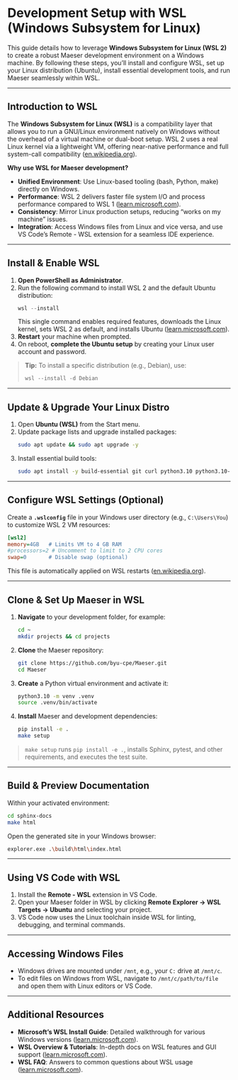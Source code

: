 # Development Setup with WSL (Windows Subsystem for Linux)

This guide details how to leverage **Windows Subsystem for Linux (WSL 2)** to create a robust Maeser development environment on a Windows machine. By following these steps, you’ll install and configure WSL, set up your Linux distribution (Ubuntu), install essential development tools, and run Maeser seamlessly within WSL.

---

## Introduction to WSL

The **Windows Subsystem for Linux (WSL)** is a compatibility layer that allows you to run a GNU/Linux environment natively on Windows without the overhead of a virtual machine or dual-boot setup. WSL 2 uses a real Linux kernel via a lightweight VM, offering near-native performance and full system-call compatibility ([en.wikipedia.org](https://en.wikipedia.org/wiki/Windows_Subsystem_for_Linux)).

**Why use WSL for Maeser development?**

- **Unified Environment**: Use Linux-based tooling (bash, Python, make) directly on Windows.  
- **Performance**: WSL 2 delivers faster file system I/O and process performance compared to WSL 1 ([learn.microsoft.com](https://learn.microsoft.com/cs-cz/windows/wsl/install-on-server)).  
- **Consistency**: Mirror Linux production setups, reducing “works on my machine” issues.  
- **Integration**: Access Windows files from Linux and vice versa, and use VS Code’s Remote - WSL extension for a seamless IDE experience.

---

## Install & Enable WSL

1. **Open PowerShell as Administrator**.  
2. Run the following command to install WSL 2 and the default Ubuntu distribution:
   ```powershell
   wsl --install
   ```
   This single command enables required features, downloads the Linux kernel, sets WSL 2 as default, and installs Ubuntu ([learn.microsoft.com](https://learn.microsoft.com/en-us/windows/wsl/install)).
3. **Restart** your machine when prompted.
4. On reboot, **complete the Ubuntu setup** by creating your Linux user account and password.

> **Tip:** To install a specific distribution (e.g., Debian), use:
> ```powershell
> wsl --install -d Debian
> ```

---

## Update & Upgrade Your Linux Distro

1. Open **Ubuntu (WSL)** from the Start menu.  
2. Update package lists and upgrade installed packages:
   ```bash
   sudo apt update && sudo apt upgrade -y
   ```
3. Install essential build tools:
   ```bash
   sudo apt install -y build-essential git curl python3.10 python3.10-venv python3-pip make
   ```

---

## Configure WSL Settings (Optional)

Create a **`.wslconfig`** file in your Windows user directory (e.g., `C:\Users\You`) to customize WSL 2 VM resources:

```ini
[wsl2]
memory=4GB   # Limits VM to 4 GB RAM
#processors=2 # Uncomment to limit to 2 CPU cores
swap=0       # Disable swap (optional)
```

This file is automatically applied on WSL restarts ([en.wikipedia.org](https://en.wikipedia.org/wiki/Windows_Subsystem_for_Linux)).

---

## Clone & Set Up Maeser in WSL

1. **Navigate** to your development folder, for example:
   ```bash
   cd ~
   mkdir projects && cd projects
   ```
2. **Clone** the Maeser repository:
   ```bash
   git clone https://github.com/byu-cpe/Maeser.git
   cd Maeser
   ```
3. **Create** a Python virtual environment and activate it:
   ```bash
   python3.10 -m venv .venv
   source .venv/bin/activate
   ```
4. **Install** Maeser and development dependencies:
   ```bash
   pip install -e .
   make setup
   ```

> `make setup` runs `pip install -e .`, installs Sphinx, pytest, and other requirements, and executes the test suite.

---

## Build & Preview Documentation

Within your activated environment:

```bash
cd sphinx-docs
make html
```

Open the generated site in your Windows browser:
```bash
explorer.exe .\build\html\index.html
```

---

## Using VS Code with WSL

1. Install the **Remote - WSL** extension in VS Code.  
2. Open your Maeser folder in WSL by clicking **Remote Explorer → WSL Targets → Ubuntu** and selecting your project.  
3. VS Code now uses the Linux toolchain inside WSL for linting, debugging, and terminal commands.

---

## Accessing Windows Files

- Windows drives are mounted under `/mnt`, e.g., your `C:` drive at `/mnt/c`.  
- To edit files on Windows from WSL, navigate to `/mnt/c/path/to/file` and open them with Linux editors or VS Code.

---

## Additional Resources

- **Microsoft’s WSL Install Guide**: Detailed walkthrough for various Windows versions ([learn.microsoft.com](https://learn.microsoft.com/en-us/windows/wsl/install)).  
- **WSL Overview & Tutorials**: In-depth docs on WSL features and GUI support ([learn.microsoft.com](https://learn.microsoft.com/en-us/windows/wsl/)).  
- **WSL FAQ**: Answers to common questions about WSL usage ([learn.microsoft.com](https://learn.microsoft.com/en-us/windows/wsl/faq)).


